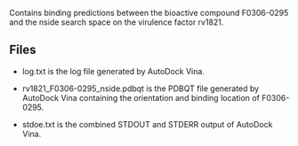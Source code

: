 Contains binding predictions between the bioactive compound F0306-0295 and the nside search space on the virulence factor rv1821.

## Files

- log.txt is the log file generated by AutoDock Vina.

- rv1821_F0306-0295_nside.pdbqt is the PDBQT file generated by AutoDock Vina containing the orientation and binding location of F0306-0295.

- stdoe.txt is the combined STDOUT and STDERR output of AutoDock Vina.

